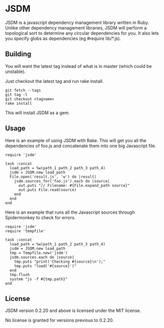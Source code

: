 JSDM
====

JSDM is a javascript dependency management library written in Ruby.  Unlike other dependency management libraries, JSDM will perform a topological sort to determine any circular dependencies for you.  It also lets you specify globs as dependencies (eg #require lib/*.js).

Building
--------
You will want the latest tag instead of what is in master (which could be unstable).

Just checkout the latest tag and run rake install.

    git fetch --tags
    git tag -l
    git checkout <tagname>
    rake install

This will install JSDM as a gem.

Usage
-----
Here is an example of using JSDM with Rake.  This will get you all the dependencies of foo.js and concatenate them into one big Javascript file.

    require 'jsdm'

    task :concat
      load_path = %w(path_1 path_2 path_3 path_4)
      jsdm = JSDM.new load_path
      File.open('result.js', 'w') do |result|
        jsdm.sources_for('foo.js').each do |source|
          out.puts "// Filename: #{File.expand_path source}"
          out.puts File.read(source)
        end
      end
    end

Here is an example that runs all the Javascript sources through Spidermonkey to check for errors.

    require 'jsdm'
    require 'tempfile'

    task :concat
      load_path = %w(path_1 path_2 path_3 path_4)
      jsdm = JSDM.new load_path
      tmp = Tempfile.new('jsdm')
      jsdm.sources.each do |source|
        tmp.puts "print('Checking #{source}\n');"
        tmp.puts "load('#{source}')"
      end
      tmp.flush
      system "js -f #{tmp.path}"
    end

License
-------
JSDM version 0.2.20 and above is licensed under the MIT license.

No license is granted for versions previous to 0.2.20.
